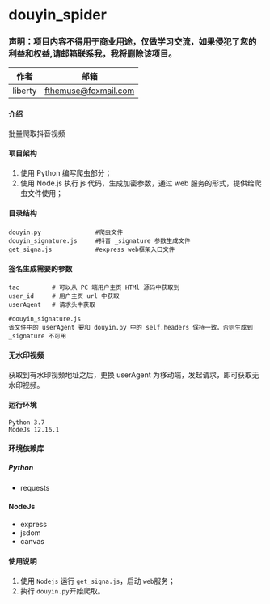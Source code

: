 # douyin_spider

### 声明：项目内容不得用于商业用途，仅做学习交流，如果侵犯了您的利益和权益,请邮箱联系我，我将删除该项目。

| 作者    | 邮箱                                                |
| ------- | --------------------------------------------------- |
| liberty | [fthemuse@foxmail.com](mailto:fthemuse@foxmail.com) |

#### 介绍

批量爬取抖音视频

#### 项目架构
1. 使用 Python 编写爬虫部分；
2. 使用 Node.js 执行 js 代码，生成加密参数，通过 web 服务的形式，提供给爬虫文件使用；

#### 目录结构

```
douyin.py				#爬虫文件
douyin_signature.js		#抖音 _signature 参数生成文件
get_signa.js			#express web框架入口文件
```

#### 签名生成需要的参数

```
tac			# 可以从 PC 端用户主页 HTMl 源码中获取到
user_id		# 用户主页 url 中获取
userAgent	# 请求头中获取

#douyin_signature.js
该文件中的 userAgent 要和 douyin.py 中的 self.headers 保持一致，否则生成到 _signature 不可用
```

#### 无水印视频

获取到有水印视频地址之后，更换 userAgent 为移动端，发起请求，即可获取无水印视频。

#### 运行环境

```
Python 3.7
NodeJs 12.16.1
```

#### 环境依赖库

##### Python

- requests

#### NodeJs

- express
- jsdom
- canvas

#### 使用说明

1.  使用 `Nodejs` 运行 `get_signa.js`，启动 `web`服务；
2.  执行 `douyin.py`开始爬取。

